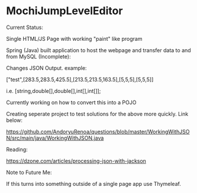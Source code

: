 # MochiJumpLevelEditor

Current Status:

Single HTML/JS Page with working "paint" like program

Spring (Java) built application to host the webpage and transfer data to and from MySQL (Incomplete):

Changes JSON Output. example:

["test",[283.5,283.5,425.5],[213.5,213.5,163.5],[5,5,5],[5,5,5]]

i.e. [string,double[],double[],int[],int[]];

Currently working on how to convert this into a POJO

Creating seperate project to test solutions for the above more quickly. Link below:

https://github.com/AndoryuRenoa/questions/blob/master/WorkingWithJSON/src/main/java/WorkingWithJSON.java

Reading:

https://dzone.com/articles/processing-json-with-jackson


Note to Future Me:

If this turns into something outside of a single page app use Thymeleaf.
